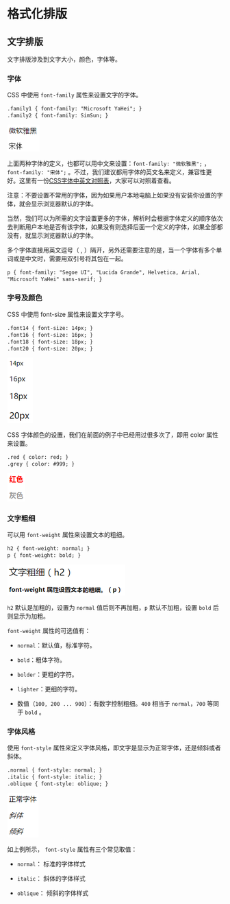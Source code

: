 # 格式化排版

## 文字排版

文字排版涉及到文字大小，颜色，字体等。

### 字体

CSS 中使用 `font-family` 属性来设置文字的字体。

```
.family1 { font-family: "Microsoft YaHei"; }
.family2 { font-family: SimSun; }
```

![](/assets/css-typeset-font-family.png)

上面两种字体的定义，也都可以用中文来设置：`font-family: "微软雅黑";` ， `font-family: "宋体";` 。不过，我们建议都用字体的英文名来定义，兼容性更好。这里有一份[CSS字体中英文对照表](http://www.cat7.cn/2016/04/19/css%E5%AD%97%E4%BD%93%E4%B8%AD%E8%8B%B1%E6%96%87%E5%AF%B9%E7%85%A7%E8%A1%A8/)，大家可以对照着查看。

注意：不要设置不常用的字体，因为如果用户本地电脑上如果没有安装你设置的字体，就会显示浏览器默认的字体。

当然，我们可以为所需的文字设置更多的字体，解析时会根据字体定义的顺序依次去判断用户本地是否有该字体，如果没有则选择后面一个定义的字体，如果全部都没有，就显示浏览器默认的字体。

多个字体直接用英文逗号（ , ）隔开，另外还需要注意的是，当一个字体有多个单词或是中文时，需要用双引号将其包在一起。

```
p { font-family: "Segoe UI", "Lucida Grande", Helvetica, Arial, "Microsoft YaHei" sans-serif; }
```

### 字号及颜色

CSS 中使用 font-size 属性来设置文字字号。

```
.font14 { font-size: 14px; }
.font16 { font-size: 16px; }
.font18 { font-size: 18px; }
.font20 { font-size: 20px; }
```

![](/assets/css-typeset-font-size.png)

CSS 字体颜色的设置，我们在前面的例子中已经用过很多次了，即用 color 属性来设置。

```
.red { color: red; }
.grey { color: #999; }
```

![](/assets/css-typeset-font-color.png)

### 文字粗细

可以用 `font-weight` 属性来设置文本的粗细。

```
h2 { font-weight: normal; }
p { font-weight: bold; }
```

![](/assets/css-typeset-font-weight.png)

`h2` 默认是加粗的，设置为 `normal` 值后则不再加粗，`p` 默认不加粗，设置 `bold` 后则显示为加粗。

`font-weight` 属性的可选值有：

* `normal`：默认值，标准字符。

* `bold`：粗体字符。

* `bolder`：更粗的字符。

* `lighter`：更细的字符。

* 数值（`100, 200 ... 900`）：有数字控制粗细。`400` 相当于 `normal`，`700` 等同于 `bold` 。


### 字体风格

使用 `font-style` 属性来定义字体风格，即文字是显示为正常字体，还是倾斜或者斜体。

```
.normal { font-style: normal; }
.italic { font-style: italic; }
.oblique { font-style: oblique; }
```

![](/assets/css-typeset-font-stylet.png)

如上例所示， `font-style` 属性有三个常见取值： 

* `normal`： 标准的字体样式 

* `italic`： 斜体的字体样式 

* `oblique`： 倾斜的字体样式 









